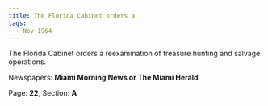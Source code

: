 ```yaml
---  
title: The Florida Cabinet orders a  
tags:  
  - Nov 1964  
---  
```

  
The Florida Cabinet orders a reexamination of treasure hunting and salvage operations.  
  
Newspapers: **Miami Morning News or The Miami Herald**  
  
Page: **22**, Section: **A** 
